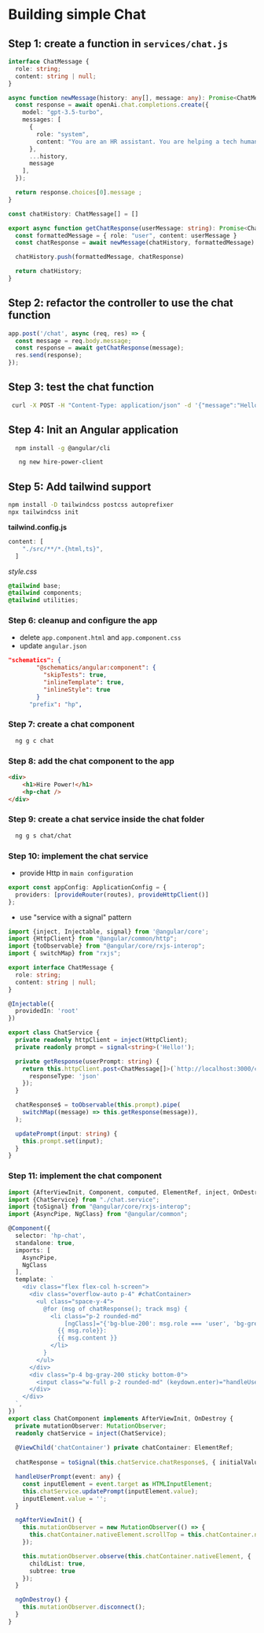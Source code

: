# Building simple Chat

## Step 1: create a function in `services/chat.js`

```typescript
interface ChatMessage {
  role: string;
  content: string | null;
}

async function newMessage(history: any[], message: any): Promise<ChatMessage> {
  const response = await openAi.chat.completions.create({
    model: "gpt-3.5-turbo",
    messages: [
      {
        role: "system",
        content: "You are an HR assistant. You are helping a tech human resource professional to hire candidates.",
      },
      ...history,
      message
    ],
  });

  return response.choices[0].message ;
}

const chatHistory: ChatMessage[] = []

export async function getChatResponse(userMessage: string): Promise<ChatMessage[]> {
  const formattedMessage = { role: "user", content: userMessage }
  const chatResponse = await newMessage(chatHistory, formattedMessage)

  chatHistory.push(formattedMessage, chatResponse)

  return chatHistory;
}


```

## Step 2: refactor the controller to use the chat function

```typescript
app.post('/chat', async (req, res) => {
  const message = req.body.message;
  const response = await getChatResponse(message);
  res.send(response);
});
```

## Step 3: test the chat function

```bash
 curl -X POST -H "Content-Type: application/json" -d '{"message":"Hello, world!"}' http://localhost:3000/chat
```

## Step 4: Init an Angular application

```bash
  npm install -g @angular/cli
```

```bash
   ng new hire-power-client
```


## Step 5: Add tailwind support

```bash
npm install -D tailwindcss postcss autoprefixer
npx tailwindcss init
```

__tailwind.config.js__

```javascript
content: [
    "./src/**/*.{html,ts}",
  ]
```

_style.css_

```css
@tailwind base;
@tailwind components;
@tailwind utilities;
```

### Step 6: cleanup and configure the app
- delete `app.component.html` and `app.component.css`
- update `angular.json`
```json
"schematics": {
        "@schematics/angular:component": {
          "skipTests": true,
          "inlineTemplate": true,
          "inlineStyle": true
        }
      "prefix": "hp",
```

### Step 7: create a chat component

```bash
  ng g c chat
```

### Step 8: add the chat component to the app

```html
<div>
    <h1>Hire Power!</h1>
    <hp-chat />
</div>

```

### Step 9: create a chat service inside the chat folder

```bash
  ng g s chat/chat
``` 

### Step 10: implement the chat service
- provide Http in `main configuration`

```typescript
export const appConfig: ApplicationConfig = {
  providers: [provideRouter(routes), provideHttpClient()]
};
```

- use "service with a signal" pattern

```typescript
import {inject, Injectable, signal} from '@angular/core';
import {HttpClient} from "@angular/common/http";
import {toObservable} from "@angular/core/rxjs-interop";
import { switchMap} from "rxjs";

export interface ChatMessage {
  role: string;
  content: string | null;
}

@Injectable({
  providedIn: 'root'
})

export class ChatService {
  private readonly httpClient = inject(HttpClient);
  private readonly prompt = signal<string>('Hello!');

  private getResponse(userPrompt: string) {
    return this.httpClient.post<ChatMessage[]>(`http://localhost:3000/chat`, {message: userPrompt}, {
      responseType: 'json'
    });
  }

  chatResponse$ = toObservable(this.prompt).pipe(
    switchMap((message) => this.getResponse(message)),
  );

  updatePrompt(input: string) {
    this.prompt.set(input);
  }
}

```

### Step 11: implement the chat component
```typescript
import {AfterViewInit, Component, computed, ElementRef, inject, OnDestroy, ViewChild} from '@angular/core';
import {ChatService} from "./chat.service";
import {toSignal} from "@angular/core/rxjs-interop";
import {AsyncPipe, NgClass} from "@angular/common";

@Component({
  selector: 'hp-chat',
  standalone: true,
  imports: [
    AsyncPipe,
    NgClass
  ],
  template: `
    <div class="flex flex-col h-screen">
      <div class="overflow-auto p-4" #chatContainer>
        <ul class="space-y-4">
          @for (msg of chatResponse(); track msg) {
            <li class="p-2 rounded-md"
                [ngClass]="{'bg-blue-200': msg.role === 'user', 'bg-green-200': msg.role === 'assistant'}">
              {{ msg.role}}:
              {{ msg.content }}
            </li>
          }
        </ul>
      </div>
      <div class="p-4 bg-gray-200 sticky bottom-0">
        <input class="w-full p-2 rounded-md" (keydown.enter)="handleUserPrompt($event)">
      </div>
    </div>
  `,
})
export class ChatComponent implements AfterViewInit, OnDestroy {
  private mutationObserver: MutationObserver;
  readonly chatService = inject(ChatService);
  
  @ViewChild('chatContainer') private chatContainer: ElementRef;
  
  chatResponse = toSignal(this.chatService.chatResponse$, { initialValue: [] });

  handleUserPrompt(event: any) {
    const inputElement = event.target as HTMLInputElement;
    this.chatService.updatePrompt(inputElement.value);
    inputElement.value = '';
  }

  ngAfterViewInit() {
    this.mutationObserver = new MutationObserver(() => {
      this.chatContainer.nativeElement.scrollTop = this.chatContainer.nativeElement.scrollHeight;
    });

    this.mutationObserver.observe(this.chatContainer.nativeElement, {
      childList: true,
      subtree: true
    });
  }

  ngOnDestroy() {
    this.mutationObserver.disconnect();
  }
}
```

